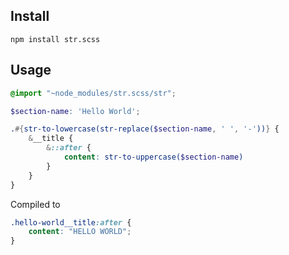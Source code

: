 ## Install

```
npm install str.scss
```

## Usage


```scss
@import "~node_modules/str.scss/str";

$section-name: 'Hello World';

.#{str-to-lowercase(str-replace($section-name, ' ', '-'))} {
    &__title {
        &::after {
            content: str-to-uppercase($section-name)
        }    
    }
}
```

Compiled to

```css
.hello-world__title:after {
    content: "HELLO WORLD";
}
```

